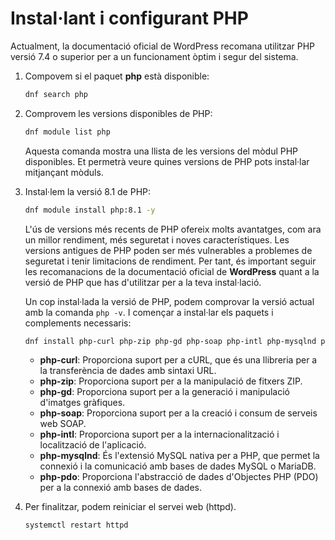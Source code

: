# Instal·lant i configurant PHP

Actualment, la documentació oficial de WordPress recomana utilitzar PHP versió 7.4 o superior per a un funcionament òptim i segur del sistema. 

1. Compovem si el paquet **php** està disponible:

    ```sh
    dnf search php
    ```

2. Comprovem les versions disponibles de PHP:

    ```sh
    dnf module list php
    ```

    Aquesta comanda mostra una llista de les versions del mòdul PHP disponibles. Et permetrà veure quines versions de PHP pots instal·lar mitjançant mòduls.

3. Instal·lem la versió 8.1 de PHP:

    ```sh
    dnf module install php:8.1 -y
    ```

   L'ús de versions més recents de PHP ofereix molts avantatges, com ara un millor rendiment, més seguretat i noves característiques. Les versions antigues de PHP poden ser més vulnerables a problemes de seguretat i tenir limitacions de rendiment. Per tant, és important seguir les recomanacions de la documentació oficial de **WordPress** quant a la versió de PHP que has d'utilitzar per a la teva instal·lació.

   Un cop instal·lada la versió de PHP, podem comprovar la versió actual amb la comanda `php -v`. I començar a instal·lar els paquets i complements necessaris:

    ```sh
    dnf install php-curl php-zip php-gd php-soap php-intl php-mysqlnd php-pdo -y
    ```

    * **php-curl**: Proporciona suport per a cURL, que és una llibreria per a la transferència de dades amb sintaxi URL.
    * **php-zip**: Proporciona suport per a la manipulació de fitxers ZIP.
    * **php-gd**: Proporciona suport per a la generació i manipulació d'imatges gràfiques.
    * **php-soap**: Proporciona suport per a la creació i consum de serveis web SOAP.
    * **php-intl**: Proporciona suport per a la internacionalització i localització de l'aplicació.
    * **php-mysqlnd**: És l'extensió MySQL nativa per a PHP, que permet la connexió i la comunicació amb bases de dades MySQL o MariaDB.
    * **php-pdo**: Proporciona l'abstracció de dades d'Objectes PHP (PDO) per a la connexió amb bases de dades.

4. Per finalitzar, podem reiniciar el servei web (httpd).

    ```sh
    systemctl restart httpd
    ```
